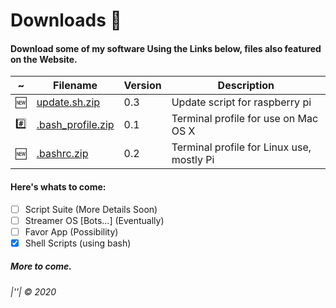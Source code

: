 # Downloads :open_file_folder:
#### Download some of my software Using the Links below, files also featured on the Website.

 ~ | Filename | Version | Description
---------------|---------------|---------------|---------------
:new: | [update\.sh\.zip](https://jeremysmai.github.io/phantominc/downloads/scripts/update.sh.zip) | 0.3 | Update script for raspberry pi
:hash: | [\.bash_profile\.zip](https://jeremysmai.github.io/phantominc/downloads/bash_profile.zip) | 0.1 | Terminal profile for use on Mac OS X
:new: | [\.bashrc\.zip](https://jeremysmai.github.io/phantominc/downloads/bashrc.zip) | 0.2 | Terminal profile for Linux use, mostly Pi

#### Here's whats to come:
- [ ] Script Suite (More Details Soon)
- [ ] Streamer OS [Bots...] (Eventually)
- [ ] Favor App (Possibility)
- [x] Shell Scripts (using bash)

##### More to come.

###### |''| &copy; 2020
